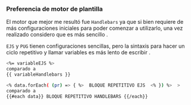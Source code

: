 ### Preferencia de motor de plantilla

El motor que mejor me resultó fue `Handlebars` ya que si bien requiere de más configuraciones iniciales para poder comenzar a utilizarlo, una vez realizado considero que es más sencillo  .

`EJS` y `PUG` tienen configuraciones sencillas, pero la sintaxis para hacer un ciclo repetitivo y llamar variables es más lento de escribir  .

``` sh 
<%= variableEJS %> 
comparado a 
{{ variableHandlebars }}
```

``` sh 
<% data.forEach( (pr) => { %>  BLOQUE REPETITIVO EJS  <% }) %>  > 
comparado a   
{{#each data}} BLOQUE REPETITIVO HANDLEBARS {{/each}}
```